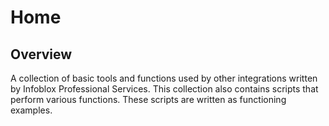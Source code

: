 # Home

## Overview

A collection of basic tools and functions used by other integrations written by Infoblox Professional Services. This
collection also contains scripts that perform various functions. These scripts are written as functioning examples.

